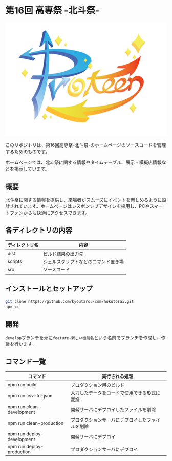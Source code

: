 # 第16回 高専祭 -北斗祭-

![ロゴ](./dist/assets/img/hokutosai-logo.png)

このリポジトリは、第16回高専祭-北斗祭-のホームページのソースコードを管理するためのものです。

ホームページでは、北斗祭に関する情報やタイムテーブル、展示・模擬店情報などを掲示しています。

## 概要

北斗祭に関する情報を提供し、来場者がスムーズにイベントを楽しめるように設計されています。ホームページはレスポンシブデザインを採用し、PCやスマートフォンからも快適にアクセスできます。

## 各ディレクトリの内容

| ディレクトリ名 | 内容                                 |
| -------------- | ------------------------------------ |
| dist           | ビルド結果の出力先                   |
| scripts        | シェルスクリプトなどのコマンド置き場 |
| src            | ソースコード                         |

## インストールとセットアップ

```bash
git clone https://github.com/kyoutarou-com/hokutosai.git
npm ci
```

## 開発

`develop`ブランチを元に`feature-新しい機能名`という名前でブランチを作成し、作業を行います。

## コマンド一覧

| コマンド                   | 実行される処理                                   |
| -------------------------- | ------------------------------------------------ |
| npm run build              | プロダクション用のビルド                         |
| npm run csv-to-json        | 入力したデータをコードで使用できる形式に変換     |
| npm run clean-development  | 開発サーバにデプロイしたファイルを削除           |
| npm run clean-production   | プロダクションサーバにデプロイしたファイルを削除 |
| npm run deploy-development | 開発サーバにデプロイ                             |
| npm run deploy-production  | プロダクションサーバにデプロイ                   |
